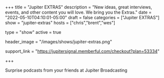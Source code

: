 +++
title = "Jupiter EXTRAS"
description = "New ideas, great interviews, events, and other content you will love. We bring you the Extras."
date = "2022-05-10T04:10:01-05:00"
draft = false
categories = ["Jupiter EXTRAS"]
show = "jupiter-extras"
hosts = ["chris","brent","wes"]

type = "show"
active = true

header_image = "/images/shows/jupiter-extras.png"

support_link = "https://jupitersignal.memberful.com/checkout?plan=53334"

+++

Surprise podcasts from your friends at Jupiter Broadcasting
